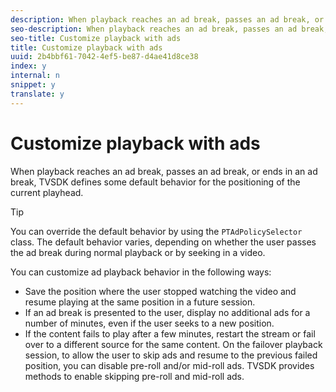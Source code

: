 ```yaml
---
description: When playback reaches an ad break, passes an ad break, or ends in an ad break, TVSDK defines some default behavior for the positioning of the current playhead.
seo-description: When playback reaches an ad break, passes an ad break, or ends in an ad break, TVSDK defines some default behavior for the positioning of the current playhead.
seo-title: Customize playback with ads
title: Customize playback with ads
uuid: 2b4bbf61-7042-4ef5-be87-d4ae41d8ce38
index: y
internal: n
snippet: y
translate: y
---
```


# Customize playback with ads

When playback reaches an ad break, passes an ad break, or ends in an ad break, TVSDK defines some default behavior for the positioning of the current playhead.


>[!TIP]
>
>You can override the default behavior by using the `PTAdPolicySelector` class. 
The default behavior varies, depending on whether the user passes the ad break during normal playback or by seeking in a video. 

You can customize ad playback behavior in the following ways: 


* Save the position where the user stopped watching the video and resume playing at the same position in a future session.
* If an ad break is presented to the user, display no additional ads for a number of minutes, even if the user seeks to a new position.
* If the content fails to play after a few minutes, restart the stream or fail over to a different source for the same content. On the failover playback session, to allow the user to skip ads and resume to the previous failed position, you can disable pre-roll and/or mid-roll ads. TVSDK provides methods to enable skipping pre-roll and mid-roll ads. 




